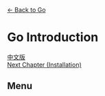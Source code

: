 [<- Back to Go](https://github.com/tcernestw/blog/blob/master/article/lang/go/lang_go_index_en.md)

# Go Introduction
[中文版](https://github.com/tcernestw/blog/blob/master/article/lang/go/lang_go_intro_ch.md)    
[Next Chapter (Installation)](https://github.com/tcernestw/blog/blob/master/article/lang/go/lang_go_intro_ch.md)

## Menu

